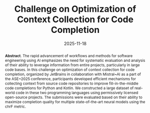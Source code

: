 ---
title: "Challenge on Optimization of Context Collection for Code Completion"
authors: '<i>Dmitry Ustalov, Egor Bogomolov, Alexander Bezzubov, Yaroslav Golubev, Evgeniy Glukhov, Georgii Levtsov, and Vladimir Kovalenko</i>'
status: "accepted"
collection: publications
permalink: /publications/2025-11-18-context-collection-challenge
date: 2025-11-18
venue: "<b>Context Collection Workshop</b>"
counter_id: 'C38'
level: 'Workshop'
abstract: "<p><b>Abstract</b>. The rapid advancement of workflows and methods for software engineering using AI emphasizes the need for systematic evaluation and analysis of their ability to leverage information from entire projects, particularly in large code bases. In this challenge on optimization of context collection for code completion, organized by JetBrains in collaboration with Mistral~AI as a part of the ASE~2025 conference, participants developed efficient mechanisms for collecting context from source code repositories to improve fill-in-the-middle code completions for Python and Kotlin. We constructed a large dataset of real-world code in these two programming languages using permissively licensed open-source projects. The submissions were evaluated based on their ability to maximize completion quality for multiple state-of-the-art neural models using the chrF metric.</p>"
---